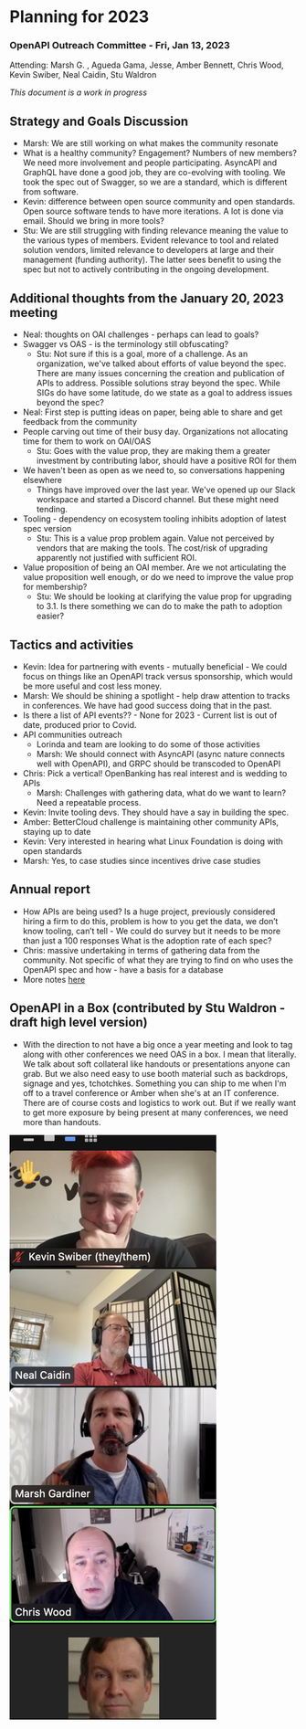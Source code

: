 # Planning for 2023 

### OpenAPI Outreach Committee - Fri, Jan 13, 2023

Attending: Marsh G. , Agueda Gama, Jesse, Amber Bennett, Chris Wood, Kevin Swiber, Neal Caidin, Stu Waldron

_This document is a work in progress_

## Strategy and Goals Discussion

* Marsh: We are still working on what makes the community resonate 
* What is a healthy community? Engagement? Numbers of new members? We need more involvement and people participating. AsyncAPI and GraphQL have done a good job, they are co-evolving with tooling. We took the spec out of Swagger, so we are a standard, which is different from software.
* Kevin: difference between open source community and open standards. Open source software tends to have more iterations. A lot is done via email. Should we bring in more tools?
* Stu: We are still struggling with finding relevance meaning the value to the various types of members. Evident relevance to tool and related solution vendors, limited relevance to developers at large and their management (funding authority). The latter sees benefit to using the spec but not to actively contributing in the ongoing development. 

## Additional thoughts from the January 20, 2023 meeting
* Neal: thoughts on OAI challenges - perhaps can lead to goals?
* Swagger vs OAS - is the terminology still obfuscating?
   * Stu: Not sure if this is a goal, more of a challenge. As an organization, we've talked about efforts of value beyond the spec. There are many issues concerning the creation and publication of APIs to address. Possible solutions stray beyond the spec. While SIGs do have some latitude, do we state as a goal to address issues beyond the spec?
* Neal: First step is putting ideas on paper, being able to share and get feedback from the community
* People carving out time of their busy day. Organizations not allocating time for them to work on OAI/OAS
   * Stu: Goes with the value prop, they are making them a greater investment by contributing labor, should have a positive ROI for them
* We haven't been as open as we need to, so conversations happening elsewhere
   * Things have improved over the last year. We've opened up our Slack workspace and started a Discord channel. But these might need tending.
* Tooling - dependency on ecosystem tooling inhibits adoption of latest spec version
   * Stu: This is a value prop problem again. Value not perceived by vendors that are making the tools. The cost/risk of upgrading apparently not justified with sufficient ROI.
* Value proposition of being an OAI member. Are we not articulating the value proposition well enough, or do we need to improve the value prop for membership?
   * Stu: We should be looking at clarifying the value prop for upgrading to 3.1. Is there something we can do to make the path to adoption easier?

## Tactics and activities

* Kevin: Idea for partnering with events - mutually beneficial - We could focus on things like an OpenAPI track versus sponsorship, which would be more useful and cost less money.
* Marsh: We should be shining a spotlight - help draw attention to tracks in conferences. We have had good success doing that in the past. 
* Is there a list of API events?? - None for 2023 - Current list is out of date, produced prior to Covid.
* API communities outreach
  * Lorinda and team are looking to do some of those activities
  * Marsh: We should connect with AsyncAPI (async nature connects well with OpenAPI), and GRPC should be transcoded to OpenAPI
* Chris: Pick a vertical! OpenBanking has real interest and is wedding to APIs
  * Marsh: Challenges with gathering data, what do we want to learn? Need a repeatable process.
* Kevin: Invite tooling devs. They should have a say in building the spec.
* Amber: BetterCloud challenge is maintaining other community APIs, staying up to date
* Kevin: Very interested in hearing what Linux Foundation is doing with open standards
* Marsh: Yes, to case studies since incentives drive case studies

## Annual report 
* How APIs are being used? Is a huge project, previously considered hiring a firm to do this, problem is how to you get the data, we don’t know tooling, can’t tell - We could do survey but it needs to be more than just a 100 responses
What is the adoption rate of each spec?
* Chris: massive undertaking in terms of gathering data from the community. Not specific of what they are trying to find on who uses the OpenAPI spec and how - have a basis for a database
* More notes [here](https://docs.google.com/document/d/19gLkynTLTJnd4bnHr-dCqLh544M2lAlL1VIIQJTEsw0/edit)

## OpenAPI in a Box (contributed by Stu Waldron - draft high level version)

* With the direction to not have a big once a year meeting and look to tag along with other conferences we need OAS in a box. I mean that literally. We talk about soft collateral like handouts or presentations anyone can grab. But we also need easy to use booth material such as backdrops, signage and yes, tchotchkes.  Something you can ship to me when I'm off to a travel conference or Amber when she's at an IT conference.  There are of course costs and logistics to work out. But if we really want to get more exposure by being present at many conferences, we need more than handouts. 

![](img/outreach-planning-2023.png)
